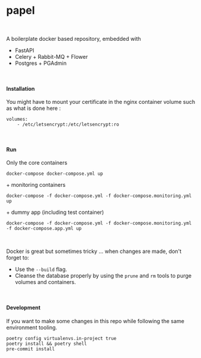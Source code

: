 # papel
<br>

A boilerplate docker based repository, embedded with
- FastAPI
- Celery + Rabbit-MQ + Flower
- Postgres + PGAdmin

<br>

#### Installation
You might have to mount your certificate in the nginx container volume such as what is done here :
```
volumes:
    - /etc/letsencrypt:/etc/letsencrypt:ro
```
<br>

#### Run
Only the core containers
```
docker-compose docker-compose.yml up
```

\+ monitoring containers
```
docker-compose -f docker-compose.yml -f docker-compose.monitoring.yml up
```

\+ dummy app (including test container)
```
docker-compose -f docker-compose.yml -f docker-compose.monitoring.yml -f docker-compose.app.yml up
```
<br>

Docker is great but sometimes tricky ... when changes are made, don't forget to:
- Use the `--build` flag.
- Cleanse the database properly by using the `prune` and `rm` tools to purge volumes and containers.

<br>


#### Development
If you want to make some changes in this repo while following the same environment tooling.
```
poetry config virtualenvs.in-project true
poetry install && poetry shell
pre-commit install
```
